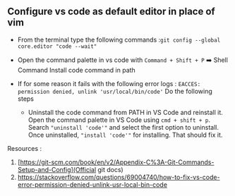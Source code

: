 ## Configure vs code as default editor in place of vim 

- From the terminal type the following commands :`git config --global core.editor "code --wait"`

- Open the command palette in vs code with `Command + Shift + P` ➡️ Shell Command Install code command in path 

- If for some reason it fails  with the following error logs : `EACCES: permission denied, unlink 'usr/local/bin/code'` Do the following steps 

  - Uninstall the code command from PATH in VS Code and reinstall it. Open the command palette in VS Code using `cmd + shift + p`. Search `"uninstall 'code'"` and select the first option to uninstall. Once uninstalled, `"install 'code'"` for installing. That should fix it.

   

Resources : 

1. [https://git-scm.com/book/en/v2/Appendix-C%3A-Git-Commands-Setup-and-Config](Official git docs)
2. https://stackoverflow.com/questions/69004740/how-to-fix-vs-code-error-permission-denied-unlink-usr-local-bin-code
